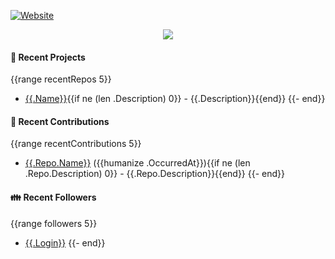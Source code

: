 [![Website](https://img.shields.io/badge/Website-pandapip1.com-9c7?style=for-the-badge&)](https://pandapip1.com)

<p align="center">
<img src="https://github-readme-stats.vercel.app/api?username=Pandapip1&show_icons=true&count_private=true" />
</p>

#### 🍎 Recent Projects
{{range recentRepos 5}}
- [{{.Name}}]({{.URL}}){{if ne (len .Description) 0}} - {{.Description}}{{end}}
{{- end}}

#### 🌱 Recent Contributions
{{range recentContributions 5}}
- [{{.Repo.Name}}]({{.Repo.URL}}) ({{humanize .OccurredAt}}){{if ne (len .Repo.Description) 0}} - {{.Repo.Description}}{{end}}
{{- end}}

#### 👪  Recent Followers
{{range followers 5}}
- [{{.Login}}]({{.URL}})
{{- end}}
